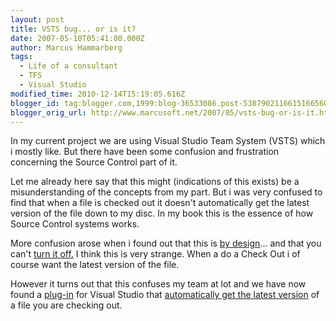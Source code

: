 ```yaml
---
layout: post
title: VSTS bug... or is it?
date: 2007-05-10T05:41:00.000Z
author: Marcus Hammarberg
tags:
  - Life of a consultant
  - TFS
  - Visual Studio
modified_time: 2010-12-14T15:19:05.616Z
blogger_id: tag:blogger.com,1999:blog-36533086.post-5387902116615166560
blogger_orig_url: http://www.marcusoft.net/2007/05/vsts-bug-or-is-it.html
---
```


In my
current project we are using Visual Studio Team System (VSTS) which i
mostly like. But there have been some confusion and frustration
concerning the Source Control part of it.

Let me already here say that this might (indications of this exists) be
a misunderstanding of the concepts from my part. But i was very confused
to find that when a file is checked out it doesn't automatically get the
latest version of the file down to my disc. In my book this is the
essence of how Source Control systems works.

More confusion arose when i found out that this is [by
design](http://blogs.msdn.com/buckh/archive/2005/08/20/454140.aspx)...
and that you can't [turn it
off.](http://myvstsblog.com/archive/2007/03/25/Get-Latest-on-Checkout-_2D00_-now-and-in-the-future.aspx)
I think this is very strange. When a do a Check Out i of course want the
latest version of the file.

However it turns out that this confuses my team at lot and we have now
found a
[plug-in](http://blogs.microsoft.co.il/files/folders/leon/entry10828.aspx)
for Visual Studio that [automatically get the latest
version](http://blogs.microsoft.co.il/blogs/srlteam/archive/2007/03/24/TFS-GetLatest-version-on-check_2D00_out-Add_2D00_In.aspx)
of a file you are checking out.
